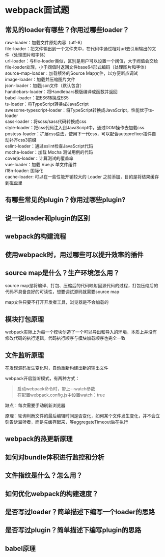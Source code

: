 # webpack面试题
## 常见的loader有哪些？你用过哪些loader？
raw-loader：加载文件原始内容（utf-8）<br>
file-loader：把文件输出到一个文件夹中，在代码中通过相对url去引用输出的文件（处理图片和字体）<br>
url-loader：与file-loader类似，区别是用户可以设置一个阀值，大于阀值会交给file-loader处理，小于阀值时返回文件base64形式编码（处理图片和字体）<br>
source-map-loader：加载额外的Source Map文件，以方便断点调试 <br>
image-loader：加载并压缩图片文件 <br>
json-loader：加载json文件（默认包含）<br>
handlebars-loader：将Handlebars模版编译成函数并返回<br>
babel-loader：把ES6转换成ES5 <br>
ts-loader：将TypeScript转换成JavaScript <br>
awesome-typescript-loader：将TypeScript转换成JavaScript，性能优于ts-loader <br>
sass-loader：将scss/sass代码转换成css <br>
style-loader：把css代码注入到JavaScript中，通过DOM操作去加载css <br>
postcss-loader：扩展css语法，使用下一代css，可以配合autoprefixer插件自动补齐css3前缀 <br>
eslint-loader：通过eslint检查JavaScript代码 <br>
mocha-loader：加载 Mocha 测试用例的代码 <br>
coverjs-loader：计算测试的覆盖率 <br>
vue-loader：加载 Vue.js 单文件组件 <br>
i18n-loader: 国际化 <br>
cache-loader: 可以在一些性能开销较大的 Loader 之前添加，目的是将结果缓存到磁盘里 <br>

## 有哪些常见的plugin？你用过哪些plugin?
## 说一说loader和plugin的区别
## webpack的构建流程
## 使用webpack时，用过哪些可以提升效率的插件
## source map是什么？生产环境怎么用？
source map是将编译、打包、压缩后的代码映射回源代码的过程，打包压缩后的代码不具备良好的可读性，想要调试源码就需要source map

map文件只要不打开开发者工具，浏览器是不会加载的

## 模块打包原理
webpack实际上为每一个模块创造了一个可以导出和导入的环境，本质上并没有修改代码的执行逻辑，代码执行顺序与模块加载顺序也完全一致

## 文件监听原理
在发现源码发生变化时，自动重新构建出新的输出文件

webpack开启监听模式，有两种方式：
>启动webpack命令时，带上--watch参数<br>
在配置webpack.config.js中设置watch：true

缺点：每次需要手动刷新浏览器

原理：轮询判断文件的最后编辑时间是否变化，如何某个文件发生变化，并不会立刻告诉监听者，而是先缓存起来，等aggregateTimeout后在执行

## webpack的热更新原理
## 如何对bundle体积进行监控和分析
## 文件指纹是什么？怎么用？
## 如何优化webpack的构建速度？
## 是否写过loader？简单描述下编写一个loader的思路
## 是否写过plugin？简单描述下编写plugin的思路
## babel原理
